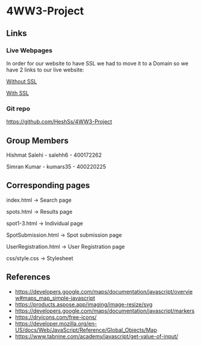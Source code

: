 # 4WW3-Project

## Links

### Live Webpages

In order for our website to have SSL we had to move it to a Domain so we have 2 links to our live website:

[Without SSL](http://3.21.3.118/)

[With SSL](hishmatsalehi.me)

### Git repo

https://github.com/HeshSs/4WW3-Project

## Group Members

Hishmat Salehi - salehh6 - 400172262

Simran Kumar - kumars35 - 400220225

## Corresponding pages

index.html -> Search page

spots.html -> Results page

spot1-3.html -> Individual page

SpotSubmission.html -> Spot submission page

UserRegistration.html -> User Registration page

css/style.css -> Stylesheet

## References

- https://developers.google.com/maps/documentation/javascript/overview#maps_map_simple-javascript
- https://products.aspose.app/imaging/image-resize/svg
- https://developers.google.com/maps/documentation/javascript/markers
- https://dryicons.com/free-icons/
- https://developer.mozilla.org/en-US/docs/Web/JavaScript/Reference/Global_Objects/Map
- https://www.tabnine.com/academy/javascript/get-value-of-input/